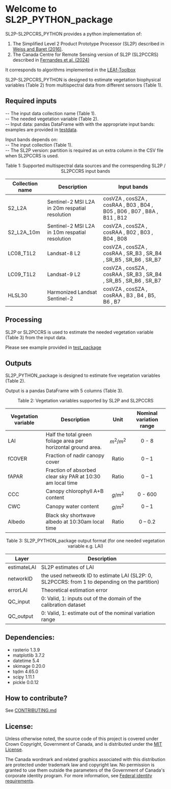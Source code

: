 # Welcome to SL2P_PYTHON_package

SL2P-SL2PCCRS_PYTHON provides a python implementation of:  
1.  The Simplified Level 2 Product Prototype Processor (SL2P) described in [Weiss and Baret (2016)](https://step.esa.int/docs/extra/ATBD_S2ToolBox_L2B_V1.1.pdf).
2.  The Canada Centre for Remote Sensing version of SL2P (SL2PCCRS) described in [Fernandes et al. (2024)](https://doi.org/10.1016/j.rse.2024.114060)   
    
It corresponds to algorithms implemented in the [LEAf-Toolbox](https://github.com/rfernand387/LEAF-Toolbox)  

SL2P-SL2PCCRS_PYTHON is designed to estimate vegetation biophysical variables (Table 2) from multispectral data from different sensors (Table 1). 

Required inputs
---------------
--	The input data collection name (Table 1).  
--  The needed vegetation variable (Table 2).  
-- Input data: pandas DataFrame with with the appropriate input bands: examples are provided in [testdata](https://github.com/djamainajib/SL2P-SL2PCCRS_PYTHON/tree/main/testdata).  

Input bands depends on:  
--  The input collection (Table 1).  
--  The SL2P version: partition is required as un extra column in the CSV file when SL2PCCRS is used.     

<p align="center"> Table 1: Supported multispectral data sources and the correspending SL2P / SL2PCCRS input bands</p>  

|Collection name                                         |	Description                                              |Input bands |
|----------------------------------------------|-----------------------------------------------------------|-----------------|
|S2_L2A	                 |Sentinel-2 MSI L2A in 20m respatial resolution                               |cosVZA , cosSZA , cosRAA , B03 , B04 , B05 , B06 , B07 , B8A , B11 , B12|
|S2_L2A_10m	 |Sentinel-2 MSI L2A in 10m respatial resolution             |cosVZA , cosSZA , cosRAA , B02 , B03 , B04 , B08|
|LC08_T1L2	               |Landsat-8 L2     |cosVZA , cosSZA , cosRAA , SR_B3 , SR_B4 , SR_B5 , SR_B6 , SR_B7|
|LC09_T1L2               |	Landsat-9 L2|cosVZA , cosSZA , cosRAA , SR_B3 , SR_B4 , SR_B5 , SR_B6 , SR_B7|
|HLSL30|Harmonized Landsat Sentinel-2 |cosVZA , cosSZA , cosRAA , B3 , B4 , B5, B6 , B7|

Processing
----------
SL2P or SL2PCCRS is used to estimate the needed vegetation variable (Table 3) from the input data. 

Please see example provided in [test_package](https://github.com/djamainajib/SL2P-SL2PCCRS_PYTHON/blob/main/test_package.ipynb)


Outputs
-------
SL2P_PYTHON_package is designed to estimate five vegetation variables (Table 2). 

Output is a pandas DataFrame with 5 columns (Table 3). 



<p align="center"> Table 2: Vegetation variables supported by SL2P and SL2PCCRS </p>

|Vegetation variable	|Description	|Unit	|Nominal variation range|
|---------------------|-------------|:-----:|:-----------------------:|
|LAI	|Half the total green foliage area per horizontal ground area.	|$m^{2} / m^{2}$ |0 - 8|
|fCOVER	|Fraction of nadir canopy cover	|Ratio	|0 – 1|
|fAPAR	|Fraction of absorbed clear sky PAR at 10:30 am local time	|Ratio	|0 – 1|
|CCC	|Canopy chlorophyll A+B content	|$g / m^{2}$	|0 - 600|
|CWC	|Canopy water content	|$g / m^{2}$	|0 – 1|
|Albedo	|Black sky shortwave albedo at 10:30am local time	|Ratio	|0 – 0.2|

<p align="center"> Table 3: SL2P_PYTHON_package output format (for one needed vegetation variable e.g. LAI) </p>

|Layer                                         |	Description                                              |
|----------------------------------------------|-----------------------------------------------------------|
|estimateLAI	                 |SL2P estimates of LAI                                 | 
|networkID	 |the used netweotk ID to estimate LAI (SL2P: 0, SL2PCCRS: from 1 to depending on the partition)              |
|errorLAI	               |Theoretical estimation error      |
|QC_input               |	0: Valid, 1: inputs out of the domain of the calibration dataset|
|QC_output              |   0: Valid, 1: estimate out of the nominal variation range|



Dependencies:
------------
- rasterio 1.3.9
- matplotlib 3.7.2
- datetime 5.4
- skimage 0.20.0
- tqdm 4.65.0
- scipy 1.11.1
- pickle 0.0.12

How to contribute?
------------
See [CONTRIBUTING.md](https://github.com/djamainajib/SL2P-SL2PCCRS_PYTHON/blob/main/CONTRIBUTING.md)


License:
------------
Unless otherwise noted, the source code of this project is covered under Crown Copyright, Government of Canada, and is distributed under the [MIT License](https://github.com/djamainajib/SL2P-SL2PCCRS_PYTHON/blob/main/License).

The Canada wordmark and related graphics associated with this distribution are protected under trademark law and copyright law. No permission is granted to use them outside the parameters of the Government of Canada's corporate identity program. For more information, see [Federal identity requirements](https://www.canada.ca/en/treasury-board-secretariat/topics/government-communications/federal-identity-requirements.html).


